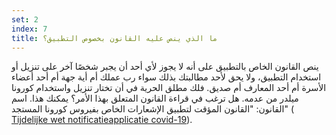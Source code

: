 ```yaml
---
set: 2
index: 7
title: ما الذي ينص عليه القانون بخصوص التطبيق؟ 
---
```

ينص القانون الخاص بالتطبيق على أنه لا يجوز لأي أحد أن يجبر شخصًا آخر على تنزيل أو استخدام التطبيق، ولا يحق لأحد مطالبتك بذلك سواء رب عملك أم أية جهة أم أحد أعضاء الأسرة أم أحد المعارف أم صديق. فلك مطلق الحرية في أن تختار تنزيل واستخدام كورونا ميلدر من عدمه.
هل ترغب في قراءة القانون المتعلق بهذا الأمر؟ يمكنك هذا. اسم القانون: "القانون المؤقت لتطبيق الإشعارات الخاص بفيروس كورونا المستجد" (
[Tijdelijke wet notificatieapplicatie covid-19](https://wetten.overheid.nl/jci1.3:c:BWBR0044194&z=2020-10-10&g=2020-10-10)).
